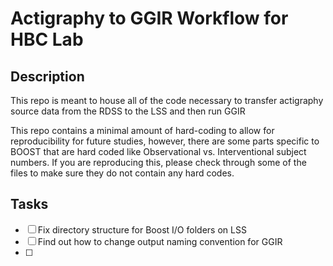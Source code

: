 # Actigraphy to GGIR Workflow for HBC Lab

## Description

This repo is meant to house all of the code necessary to transfer actigraphy source data from the RDSS to the LSS and then run GGIR

This repo contains a minimal amount of hard-coding to allow for reproducibility for future studies, however, there are some parts specific to BOOST that are hard coded like Observational vs. Interventional subject numbers. If you are reproducing this, please check through some of the files to make sure they do not contain any hard codes.

## Tasks
- [ ] Fix directory structure for Boost I/O folders on LSS
- [ ] Find out how to change output naming convention for GGIR
- [ ] 